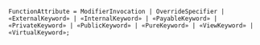 <!-- This file is generated automatically by infrastructure scripts. Please don't edit by hand. -->

<!-- markdownlint-disable first-line-h1 -->

```{ .ebnf .slang-ebnf #FunctionAttribute }
FunctionAttribute = ModifierInvocation | OverrideSpecifier | «ExternalKeyword» | «InternalKeyword» | «PayableKeyword» | «PrivateKeyword» | «PublicKeyword» | «PureKeyword» | «ViewKeyword» | «VirtualKeyword»;
```
